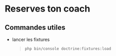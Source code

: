 # Reserves ton coach

## Commandes utiles

- lancer les fixtures
  > `php bin/console doctrine:fixtures:load`
